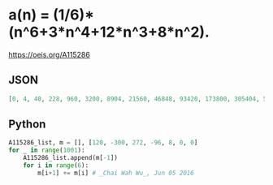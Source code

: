 # a\(n\) \= \(1/6\)\*\(n^6\+3\*n^4\+12\*n^3\+8\*n^2\)\.
https://oeis.org/A115286
## JSON
```JSON
[0, 4, 40, 228, 960, 3200, 8904, 21560, 46848, 93420, 173800, 305404, 511680, 823368, 1279880, 1930800, 2837504, 4074900, 5733288, 7920340, 10763200, 14410704, 19035720, 24837608, 32044800, 40917500, 51750504, 64876140, 80667328, 99540760, 121960200]
```
## Python
```Python
A115286_list, m = [], [120, -300, 272, -96, 8, 0, 0]
for _ in range(1001):
    A115286_list.append(m[-1])
    for i in range(6):
        m[i+1] += m[i] # _Chai Wah Wu_, Jun 05 2016
```
